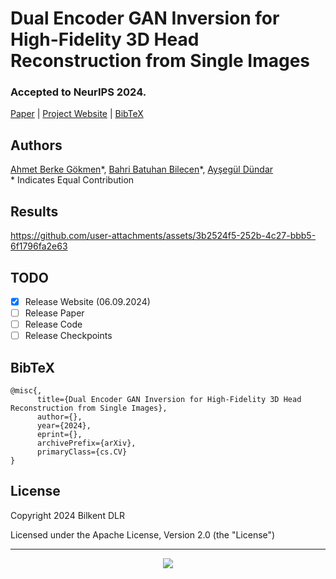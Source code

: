 # Dual Encoder GAN Inversion for High-Fidelity 3D Head Reconstruction from Single Images
### Accepted to NeurIPS 2024.

[Paper](https://arxiv.org/abs/2409.20530) | [Project Website](https://berkegokmen1.github.io/dual-enc-3d-gan-inv/) | [BibTeX](#bibtex)

## Authors
[Ahmet Berke Gökmen](https://www.linkedin.com/in/berkegokmen/)\*, [Bahri Batuhan Bilecen](https://three-bee.github.io/)\*, [Ayşegül Dündar](https://www.cs.bilkent.edu.tr/~adundar/)
<br>\* Indicates Equal Contribution


## Results

https://github.com/user-attachments/assets/3b2524f5-252b-4c27-bbb5-6f1796fa2e63

## TODO
- [X] Release Website (06.09.2024)
- [ ] Release Paper
- [ ] Release Code
- [ ] Release Checkpoints

## BibTeX
```
@misc{,
      title={Dual Encoder GAN Inversion for High-Fidelity 3D Head Reconstruction from Single Images}, 
      author={},
      year={2024},
      eprint={},
      archivePrefix={arXiv},
      primaryClass={cs.CV}
}
```

## License

Copyright 2024 Bilkent DLR

Licensed under the Apache License, Version 2.0 (the "License")

<hr>

<div align="center">
  <img src="https://profile-counter.glitch.me/dual-enc-3d-gan-inversion/count.svg"  />
</div>
